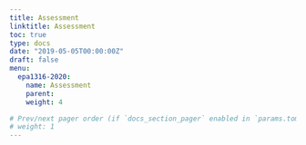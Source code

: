 ```yaml
---
title: Assessment
linktitle: Assessment
toc: true
type: docs
date: "2019-05-05T00:00:00Z"
draft: false
menu:
  epa1316-2020:
    name: Assessment
    parent:
    weight: 4

# Prev/next pager order (if `docs_section_pager` enabled in `params.toml`)
# weight: 1
---
```

